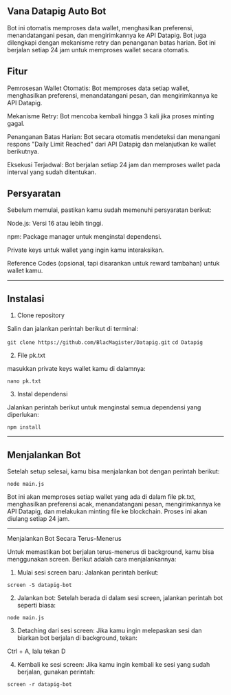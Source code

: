 ## Vana Datapig Auto Bot

Bot ini otomatis memproses data wallet, menghasilkan preferensi, menandatangani pesan, dan mengirimkannya ke API Datapig. Bot juga dilengkapi dengan mekanisme retry dan penanganan batas harian. Bot ini berjalan setiap 24 jam untuk memproses wallet secara otomatis.

## Fitur

Pemrosesan Wallet Otomatis: Bot memproses data setiap wallet, menghasilkan preferensi, menandatangani pesan, dan mengirimkannya ke API Datapig.

Mekanisme Retry: Bot mencoba kembali hingga 3 kali jika proses minting gagal.

Penanganan Batas Harian: Bot secara otomatis mendeteksi dan menangani respons "Daily Limit Reached" dari API Datapig dan melanjutkan ke wallet berikutnya.

Eksekusi Terjadwal: Bot berjalan setiap 24 jam dan memproses wallet pada interval yang sudah ditentukan.


## Persyaratan

Sebelum memulai, pastikan kamu sudah memenuhi persyaratan berikut:

Node.js: Versi 16 atau lebih tinggi.

npm: Package manager untuk menginstal dependensi.

Private keys untuk wallet yang ingin kamu interaksikan.

Reference Codes (opsional, tapi disarankan untuk reward tambahan) untuk wallet kamu.



---

## Instalasi

1. Clone repository

Salin dan jalankan perintah berikut di terminal:

```git clone https://github.com/BlacMagister/Datapig.git```
```cd Datapig```


2. File pk.txt

masukkan private keys wallet kamu di dalamnya:

```nano pk.txt```


3. Instal dependensi

Jalankan perintah berikut untuk menginstal semua dependensi yang diperlukan:

```npm install```




---

## Menjalankan Bot

Setelah setup selesai, kamu bisa menjalankan bot dengan perintah berikut:

```node main.js```

Bot ini akan memproses setiap wallet yang ada di dalam file pk.txt, menghasilkan preferensi acak, menandatangani pesan, mengirimkannya ke API Datapig, dan melakukan minting file ke blockchain. Proses ini akan diulang setiap 24 jam.


---

Menjalankan Bot Secara Terus-Menerus

Untuk memastikan bot berjalan terus-menerus di background, kamu bisa menggunakan screen. Berikut adalah cara menjalankannya:

1. Mulai sesi screen baru: Jalankan perintah berikut:

```screen -S datapig-bot```


2. Jalankan bot: Setelah berada di dalam sesi screen, jalankan perintah bot seperti biasa:

```node main.js```


3. Detaching dari sesi screen: Jika kamu ingin melepaskan sesi dan biarkan bot berjalan di background, tekan:

Ctrl + A, lalu tekan D


4. Kembali ke sesi screen: Jika kamu ingin kembali ke sesi yang sudah berjalan, gunakan perintah:

```screen -r datapig-bot```
